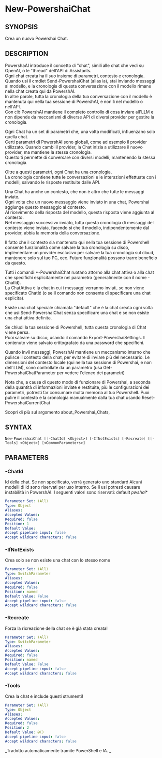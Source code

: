 ﻿---
external help file: powershai-help.xml
schema: 2.0.0
powershai: true
---

# New-PowershaiChat

## SYNOPSIS <!--!= @#Synop !-->
Crea un nuovo Powershai Chat.

## DESCRIPTION <!--!= @#Desc !-->
PowershaAI introduce il concetto di "chat", simili alle chat che vedi su OpenAI, o le "thread" dell'API di Assistants.  
Ogni chat creata ha il suo insieme di parametri, contesto e cronologia.  
Quando usi il cmdlet Send-PowershaiChat (alias ia), stai inviando messaggi al modello, e la cronologia di questa conversazione con il modello rimane nella chat creata qui da PowershAI.  
In altre parole, tutta la cronologia della tua conversazione con il modello è mantenuta qui nella tua sessione di PowershAI, e non lì nel modello o nell'API.  
Con ciò PowershAI mantiene il completo controllo di cosa inviare all'LLM e non dipende da meccanismi di diverse API di diversi provider per gestire la cronologia. 


Ogni Chat ha un set di parametri che, una volta modificati, influenzano solo quella chat.  
Certi parametri di PowershAI sono globali, come ad esempio il provider utilizzato. Quando cambi il provider, la Chat inizia a utilizzare il nuovo provider, ma mantiene la stessa cronologia.  
Questo ti permette di conversare con diversi modelli, mantenendo la stessa cronologia.  

Oltre a questi parametri, ogni Chat ha una cronologia.  
La cronologia contiene tutte le conversazioni e le interazioni effettuate con i modelli, salvando le risposte restituite dalle API.

Una Chat ha anche un contesto, che non è altro che tutte le messaggi inviate.  
Ogni volta che un nuovo messaggio viene inviato in una chat, Powershai aggiunge questo messaggio al contesto.  
Al ricevimento della risposta del modello, questa risposta viene aggiunta al contesto.  
Nel messaggio successivo inviato, tutta questa cronologia di messaggi del contesto viene inviata, facendo sì che il modello, indipendentemente dal provider, abbia la memoria della conversazione.  

Il fatto che il contesto sia mantenuto qui nella tua sessione di Powershell consente funzionalità come salvare la tua cronologia su disco, implementare un provider esclusivo per salvare la tua cronologia sul cloud, mantenere solo sul tuo PC, ecc. Future funzionalità possono trarre beneficio da questo.

Tutti i comandi *-PowershaiChat ruotano attorno alla chat attiva o alla chat che specifichi esplicitamente nel parametro (generalmente con il nome -ChatId).  
La ChatAttiva è la chat in cui i messaggi verranno inviati, se non viene specificato ChatId  (o se il comando non consente di specificare una chat esplicita).  

Esiste una chat speciale chiamata "default" che è la chat creata ogni volta che usi Send-PowershaiChat senza specificare una chat e se non esiste una chat attiva definita.  

Se chiudi la tua sessione di Powershell, tutta questa cronologia di Chat viene persa.  
Puoi salvare su disco, usando il comando Export-PowershaiSettings. Il contenuto viene salvato crittografato da una password che specifichi.

Quando invii messaggi, PowershAI mantiene un meccanismo interno che pulisce il contesto della chat, per evitare di inviare più del necessario.
Le dimensioni del contesto locale (qui nella tua sessione di Powershai, e non dell'LLM), sono controllate da un parametro (usa Get-PowershaiChatParameter per vedere l'elenco dei parametri)

Nota che, a causa di questo modo di funzionare di Powershai, a seconda della quantità di informazioni inviate e restituite, più le configurazioni dei parametri, potresti far consumare molta memoria al tuo Powershell. Puoi pulire il contesto e la cronologia manualmente dalla tua chat usando Reset-PowershaiCurrentChat

Scopri di più sul argomento about_Powershai_Chats,

## SYNTAX <!--!= @#Syntax !-->

```
New-PowershaiChat [[-ChatId] <Object>] [-IfNotExists] [-Recreate] [[-Tools] <Object>] [<CommonParameters>]
```

## PARAMETERS <!--!= @#Params !-->

### -ChatId
Id della chat. Se non specificato, verrà generato uno standard 
Alcuni modelli di id sono riservati per uso interno. Se li usi potresti causare instabilità in PowershAI.
I seguenti valori sono riservati:
 default 
 _pwshai_*

```yml
Parameter Set: (All)
Type: Object
Aliases: 
Accepted Values: 
Required: false
Position: 1
Default Value: 
Accept pipeline input: false
Accept wildcard characters: false
```

### -IfNotExists
Crea solo se non esiste una chat con lo stesso nome

```yml
Parameter Set: (All)
Type: SwitchParameter
Aliases: 
Accepted Values: 
Required: false
Position: named
Default Value: False
Accept pipeline input: false
Accept wildcard characters: false
```

### -Recreate
Forza la ricreazione della chat se è già stata creata!

```yml
Parameter Set: (All)
Type: SwitchParameter
Aliases: 
Accepted Values: 
Required: false
Position: named
Default Value: False
Accept pipeline input: false
Accept wildcard characters: false
```

### -Tools
Crea la chat e include questi strumenti!

```yml
Parameter Set: (All)
Type: Object
Aliases: 
Accepted Values: 
Required: false
Position: 2
Default Value: @()
Accept pipeline input: false
Accept wildcard characters: false
```




<!--PowershaiAiDocBlockStart-->
_Tradotto automaticamente tramite PowerShell e IA. 
_
<!--PowershaiAiDocBlockEnd-->

